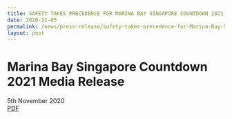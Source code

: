 ```yaml
---
title: SAFETY TAKES PRECEDENCE FOR MARINA BAY SINGAPORE COUNTDOWN 2021
date: 2020-11-05
permalink: /news/press-release/safety-takes-precedence-for-Marina-Bay-Singapore-Countdown-2021/
layout: post
---
```



# **Marina Bay Singapore Countdown 2021 Media Release**
5th November 2020
<br>
[PDF][pdf]

[pdf]: /news/files/mediarelease.pdf/
